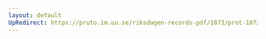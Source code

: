 ```yaml
---
layout: default
UpRedirect: https://pruto.im.uu.se/riksdagen-records-pdf/1873/prot-1873--fk--503/prot-1873--fk--503_042.pdf
---
```

